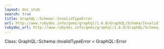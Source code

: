 ```yaml
---
layout: doc_stub
search: true
title: GraphQL::Schema::InvalidTypeError
url: http://www.rubydoc.info/gems/graphql/1.6.0/GraphQL/Schema/InvalidTypeError
rubydoc_url: http://www.rubydoc.info/gems/graphql/1.6.0/GraphQL/Schema/InvalidTypeError
---
```


Class: GraphQL::Schema::InvalidTypeError < GraphQL::Error

